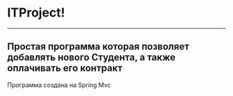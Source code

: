 # ITProject!
---
Простая программа которая позволяет добавлять нового Студента, а также оплачивать его контракт
---
Программа создана на Spring Mvc
